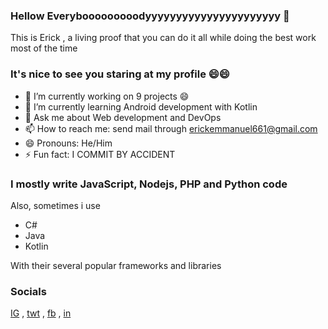 ### Hellow Everybooooooooodyyyyyyyyyyyyyyyyyyyyyy 👋

 This is Erick , a living proof that you can do it all while doing the best work most of the time
 
### It's nice to see you staring at my profile 😄😄

- 🔭 I’m currently working on 9 projects 😄
- 🌱 I’m currently learning Android development with Kotlin
- 💬 Ask me about Web development and DevOps
- 📫 How to reach me: send mail through erickemmanuel661@gmail.com
- 😄 Pronouns: He/Him
-  ⚡ Fun fact:  I COMMIT BY ACCIDENT 
 
### I mostly write JavaScript, Nodejs, PHP and Python code 
 Also, sometimes i use
- C#
- Java
- Kotlin

With their several popular frameworks and libraries

### Socials
[IG](www.instagram.com/erickeliab_dev)      ,      [twt](www.twitter.com/thrownstoneric1)           ,         [fb](www.facebook.com/thrownstonericky)  ,  [in](https://www.linkedin.com/in/erick-mgongo-89848b172/)
